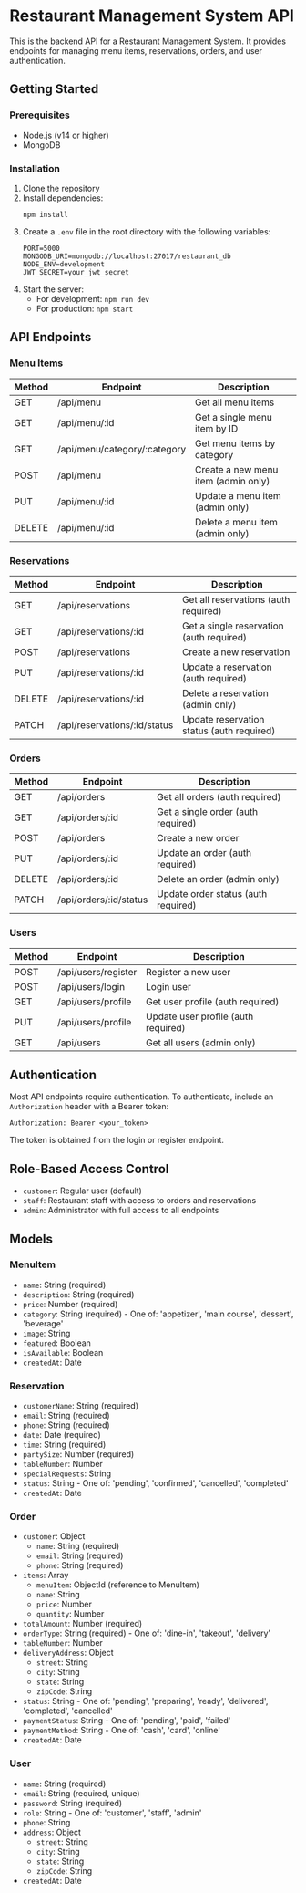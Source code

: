 # Restaurant Management System API

This is the backend API for a Restaurant Management System. It provides endpoints for managing menu items, reservations, orders, and user authentication.

## Getting Started

### Prerequisites

- Node.js (v14 or higher)
- MongoDB

### Installation

1. Clone the repository
2. Install dependencies:
   ```
   npm install
   ```
3. Create a `.env` file in the root directory with the following variables:
   ```
   PORT=5000
   MONGODB_URI=mongodb://localhost:27017/restaurant_db
   NODE_ENV=development
   JWT_SECRET=your_jwt_secret
   ```
4. Start the server:
   - For development: `npm run dev`
   - For production: `npm start`

## API Endpoints

### Menu Items

| Method | Endpoint                     | Description                         |
| ------ | ---------------------------- | ----------------------------------- |
| GET    | /api/menu                    | Get all menu items                  |
| GET    | /api/menu/:id                | Get a single menu item by ID        |
| GET    | /api/menu/category/:category | Get menu items by category          |
| POST   | /api/menu                    | Create a new menu item (admin only) |
| PUT    | /api/menu/:id                | Update a menu item (admin only)     |
| DELETE | /api/menu/:id                | Delete a menu item (admin only)     |

### Reservations

| Method | Endpoint                     | Description                               |
| ------ | ---------------------------- | ----------------------------------------- |
| GET    | /api/reservations            | Get all reservations (auth required)      |
| GET    | /api/reservations/:id        | Get a single reservation (auth required)  |
| POST   | /api/reservations            | Create a new reservation                  |
| PUT    | /api/reservations/:id        | Update a reservation (auth required)      |
| DELETE | /api/reservations/:id        | Delete a reservation (admin only)         |
| PATCH  | /api/reservations/:id/status | Update reservation status (auth required) |

### Orders

| Method | Endpoint               | Description                         |
| ------ | ---------------------- | ----------------------------------- |
| GET    | /api/orders            | Get all orders (auth required)      |
| GET    | /api/orders/:id        | Get a single order (auth required)  |
| POST   | /api/orders            | Create a new order                  |
| PUT    | /api/orders/:id        | Update an order (auth required)     |
| DELETE | /api/orders/:id        | Delete an order (admin only)        |
| PATCH  | /api/orders/:id/status | Update order status (auth required) |

### Users

| Method | Endpoint            | Description                         |
| ------ | ------------------- | ----------------------------------- |
| POST   | /api/users/register | Register a new user                 |
| POST   | /api/users/login    | Login user                          |
| GET    | /api/users/profile  | Get user profile (auth required)    |
| PUT    | /api/users/profile  | Update user profile (auth required) |
| GET    | /api/users          | Get all users (admin only)          |

## Authentication

Most API endpoints require authentication. To authenticate, include an `Authorization` header with a Bearer token:

```
Authorization: Bearer <your_token>
```

The token is obtained from the login or register endpoint.

## Role-Based Access Control

- `customer`: Regular user (default)
- `staff`: Restaurant staff with access to orders and reservations
- `admin`: Administrator with full access to all endpoints

## Models

### MenuItem

- `name`: String (required)
- `description`: String (required)
- `price`: Number (required)
- `category`: String (required) - One of: 'appetizer', 'main course', 'dessert', 'beverage'
- `image`: String
- `featured`: Boolean
- `isAvailable`: Boolean
- `createdAt`: Date

### Reservation

- `customerName`: String (required)
- `email`: String (required)
- `phone`: String (required)
- `date`: Date (required)
- `time`: String (required)
- `partySize`: Number (required)
- `tableNumber`: Number
- `specialRequests`: String
- `status`: String - One of: 'pending', 'confirmed', 'cancelled', 'completed'
- `createdAt`: Date

### Order

- `customer`: Object
  - `name`: String (required)
  - `email`: String (required)
  - `phone`: String (required)
- `items`: Array
  - `menuItem`: ObjectId (reference to MenuItem)
  - `name`: String
  - `price`: Number
  - `quantity`: Number
- `totalAmount`: Number (required)
- `orderType`: String (required) - One of: 'dine-in', 'takeout', 'delivery'
- `tableNumber`: Number
- `deliveryAddress`: Object
  - `street`: String
  - `city`: String
  - `state`: String
  - `zipCode`: String
- `status`: String - One of: 'pending', 'preparing', 'ready', 'delivered', 'completed', 'cancelled'
- `paymentStatus`: String - One of: 'pending', 'paid', 'failed'
- `paymentMethod`: String - One of: 'cash', 'card', 'online'
- `createdAt`: Date

### User

- `name`: String (required)
- `email`: String (required, unique)
- `password`: String (required)
- `role`: String - One of: 'customer', 'staff', 'admin'
- `phone`: String
- `address`: Object
  - `street`: String
  - `city`: String
  - `state`: String
  - `zipCode`: String
- `createdAt`: Date
